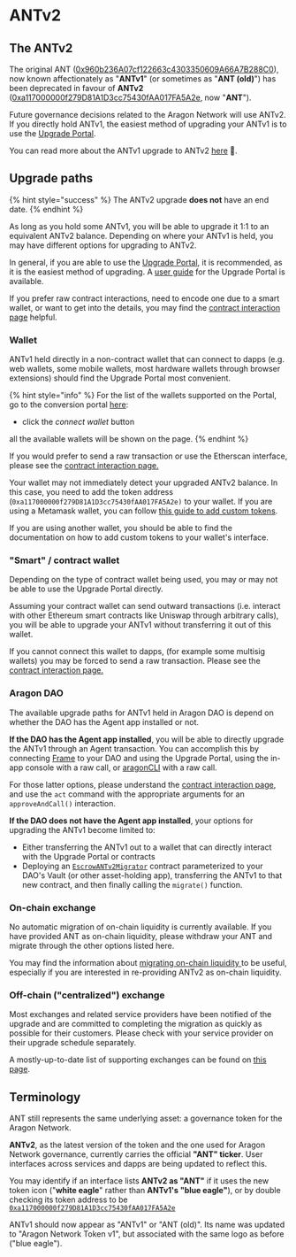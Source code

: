 # ANTv2

## The ANTv2

The original ANT ([0x960b236A07cf122663c4303350609A66A7B288C0](https://etherscan.io/address/0x960b236A07cf122663c4303350609A66A7B288C0)), now known affectionately as "**ANTv1**" (or sometimes as "**ANT (old)**") has been deprecated in favour of **ANTv2** ([0xa117000000f279D81A1D3cc75430fAA017FA5A2e](https://etherscan.io/address/0xa117000000f279d81a1d3cc75430faa017fa5a2e), now "**ANT**").&#x20;

Future governance decisions related to the Aragon Network will use ANTv2. If you directly hold ANTv1, the easiest method of upgrading your ANTv1 is to use the [Upgrade Portal](https://upgrade.aragon.org/).

You can read more about the ANTv1 upgrade to ANTv2 [here](https://blog.aragon.org/antv2/) **🦅**.

## Upgrade paths <a href="#upgrade-paths" id="upgrade-paths"></a>

{% hint style="success" %}
The ANTv2 upgrade **does not** have an end date.&#x20;
{% endhint %}

As long as you hold some ANTv1, you will be able to upgrade it 1:1 to an equivalent ANTv2 balance. Depending on where your ANTv1 is held, you may have different options for upgrading to ANTv2.&#x20;

In general, if you are able to use the [Upgrade Portal](https://upgrade.aragon.org/), it is recommended, as it is the easiest method of upgrading. A [user guide](upgrade-portal/) for the Upgrade Portal is available.&#x20;

If you prefer raw contract interactions, need to encode one due to a smart wallet, or want to get into the details, you may find the [contract interaction page](contract-interaction.md) helpful.

### Wallet <a href="#wallet" id="wallet"></a>

ANTv1 held directly in a non-contract wallet that can connect to dapps (e.g. web wallets, some mobile wallets, most hardware wallets through browser extensions) should find the Upgrade Portal most convenient.&#x20;

{% hint style="info" %}
For the list of the wallets supported on the Portal, go to the conversion portal [here](https://upgrade.aragon.org/#/):

* click the _connect wallet_ button

all the available wallets will be shown on the page.
{% endhint %}

If you would prefer to send a raw transaction or use the Etherscan interface, please see the [contract interaction page.](contract-interaction.md)

Your wallet may not immediately detect your upgraded ANTv2 balance. In this case, you need to add the token address (`0xa117000000f279D81A1D3cc75430fAA017FA5A2e)` to your wallet. If you are using a Metamask wallet, you can follow [this guide to add custom tokens](https://metamask.zendesk.com/hc/en-us/articles/360015489031-How-to-View-See-Your-Tokens-in-Metamask).

If you are using another wallet, you should be able to find the documentation on how to add custom tokens to your wallet's interface.

### "Smart" / contract wallet <a href="#smart-contract-wallet" id="smart-contract-wallet"></a>

Depending on the type of contract wallet being used, you may or may not be able to use the Upgrade Portal directly.&#x20;

Assuming your contract wallet can send outward transactions (i.e. interact with other Ethereum smart contracts like Uniswap through arbitrary calls), you will be able to upgrade your ANTv1 without transferring it out of this wallet.&#x20;

If you cannot connect this wallet to dapps, (for example some multisig wallets) you may be forced to send a raw transaction. Please see the [contract interaction page.](contract-interaction.md)

### Aragon DAO <a href="#aragon-dao" id="aragon-dao"></a>

The available upgrade paths for ANTv1 held in Aragon DAO is depend on whether the DAO has the Agent app installed or not.

**If the DAO has the Agent app installed**, you will be able to directly upgrade the ANTv1 through an Agent transaction. You can accomplish this by connecting [Frame](../../products/setting-up-a-frame-wallet.md) to your DAO and using the Upgrade Portal, using the in-app console with a raw call, or [aragonCLI](https://app.gitbook.com/s/FkR0bXvUPu9r5wpMspNv/developers/tools/aragoncli) with a raw call.

For those latter options, please understand the [contract interaction page](contract-interaction.md), and use the `act` command with the appropriate arguments for an `approveAndCall()` interaction.

**If the DAO does not have the Agent app installed**, your options for upgrading the ANTv1 become limited to:

* Either transferring the ANTv1 out to a wallet that can directly interact with the Upgrade Portal or contracts
* Deploying an [`EscrowANTv2Migrator`](https://github.com/aragon/aragon-network-token/blob/master/packages/v2/contracts/EscrowANTv2Migrator.sol) contract parameterized to your DAO's Vault (or other asset-holding app), transferring the ANTv1 to that new contract, and then finally calling the `migrate()` function.

### On-chain exchange

No automatic migration of on-chain liquidity is currently available. If you have provided ANT as on-chain liquidity, please withdraw your ANT and migrate through the other options listed here.

You may find the information about [migrating on-chain liquidity ](migrating-on-chain-liquidity.md)to be useful, especially if you are interested in re-providing ANTv2 as on-chain liquidity.

### Off-chain ("centralized") exchange

Most exchanges and related service providers have been notified of the upgrade and are committed to completing the migration as quickly as possible for their customers. Please check with your service provider on their upgrade schedule separately.

A mostly-up-to-date list of supporting exchanges can be found on [this page](https://aragon.org/token/exchanges).

## Terminology

ANT still represents the same underlying asset: a governance token for the Aragon Network.

**ANTv2**, as the latest version of the token and the one used for Aragon Network governance, currently carries the official **"ANT" ticker**. User interfaces across services and dapps are being updated to reflect this.

You may identify if an interface lists **ANTv2 as "ANT"** if it uses the new token icon ("**white eagle**" rather than **ANTv1's "blue eagle"**), or by double checking its token address to be [`0xa117000000f279D81A1D3cc75430fAA017FA5A2e`](https://etherscan.io/address/0xa117000000f279d81a1d3cc75430faa017fa5a2e)&#x20;

ANTv1 should now appear as "ANTv1" or "ANT (old)". Its name was updated to "Aragon Network Token v1", but associated with the same logo as before ("blue eagle").
